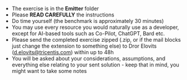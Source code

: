 * The exercise is in the **Emitter** folder
* Please **READ CAREFULLY** the instructions
* Do time yourself (the benchmark is approximately 30 minutes)
* You may use every resource you would naturally use as a developer, except for AI-based tools such as Co-Pilot, ChatGPT, Bard etc.
* Please send the completed exercise zipped (.zip, or if the mail blocks just change the extension to something else) to Dror Elovits (d.elovits@tricentis.com) within up to 48h
* You will be asked about your considerations, assumptions, and everything else relating to your sent solution - keep that in mind, you might want to take some notes 
